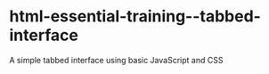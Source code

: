 # html-essential-training--tabbed-interface
A simple tabbed interface using basic JavaScript and CSS
